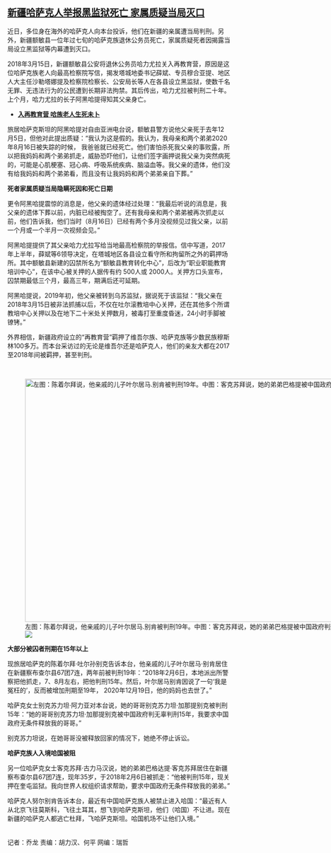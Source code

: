 <!--1610033321000-->
[新疆哈萨克人举报黑监狱死亡 家属质疑当局灭口](https://www.rfa.org/mandarin/yataibaodao/shaoshuminzu/ql1-01072021075222.html)
------

<p></p><p>近日，多位身在海外的哈萨克人向本台投诉，他们在新疆的亲属遭当局判刑。另外，新疆额敏县一位年过七旬的哈萨克族退休公务员死亡，家属质疑死者因揭露当局设立黑监狱等内幕遭到灭口。</p><p>2018年3月15日，新疆额敏县公安将退休公务员哈力尤拉关入再教育营，原因是这位哈萨克族老人向最高检察院写信，揭发塔城地委书记薛斌、专员穆合亚提、地区人大主任沙勒塔娜提及检察院检察长、公安局长等人在各县设立黑监狱，使数千名无罪、无违法行为的公民遭到长期非法拘禁。其后传出，哈力尤拉被判刑二十年。上个月，哈力尤拉的长子阿黑哈提得知其父亲身亡。</p><ul><li><a href="https://www.rfa.org/mandarin/yataibaodao/shaoshuminzu/ql1-01302019094133.html"><strong>入再教育营 哈族老人生死未卜</strong></a></li></ul><p>旅居哈萨克斯坦的阿黑哈提对自由亚洲电台说，额敏县警方说他父亲死于去年12月5日，但他对此提出质疑：“我认为这是假的。我认为，我母亲和两个弟弟2020年8月16日被失踪的时候， 我爸爸就已经死亡。他们害怕杀死我父亲的事败露，所以把我妈妈和两个弟弟抓走，威胁恐吓他们，让他们签字画押说我父亲为突然病死的，可能是心肌梗塞、冠心病、呼吸系统疾病、脑溢血等。我父亲的遗体，他们没有给我妈妈和两个弟弟看，而且没有让我妈妈和两个弟弟亲自下葬。”<br/><strong></strong></p><p><strong>死者家属质疑当局隐瞒死因和死亡日期</strong></p><p>更令阿黑哈提震惊的消息是，他父亲的遗体经过处理：“我最后听说的消息是，我父亲的遗体下葬以前，内脏已经被掏空了。还有我母亲和两个弟弟被再次抓走以前，他们告诉我，他们当时（8月16日）已经有两个多月没视频见过我父亲，以前一个月或一个半月一次视频会见。”</p><p>阿黑哈提提供了其父亲哈力尤拉写给当地最高检察院的举报信。信中写道，2017年上半年，薛斌等6领导决定，在塔城地区各县设立看守所和拘留所之外的羁押场所。其中额敏县新建的囚禁所名为“额敏县教育转化中心”，后改为“职业职能教育培训中心”，在该中心被关押的人据传有约 500人或 2000人。关押方口头宣布，囚禁期最低三个月，最高三年，期满后还可延期。</p><p>阿黑哈提说，2019年初，他父亲被转到乌苏监狱，据说死于该监狱：“我父亲在2018年3月15日被非法抓捕以后，不仅在吐尔滚教培中心关押，还在其他多个所谓教培中心关押以及在地下二十米处关押数月，被毒打至重度昏迷，24小时手脚被镣铐。”</p><p>外界相信，新疆政府设立的“再教育营”羁押了维吾尔族、哈萨克族等少数民族穆斯林100多万。而本台采访过的无论是维吾尔还是哈萨克人，他们的亲友大都在2017至2018年间被羁押，甚至判刑。<br/><strong></strong></p><p><br/></p><p><figure class="image-richtext image-inline captioned" style="width:1500px;"><img alt="左图：陈着尔拜说，他亲戚的儿子叶尔居马.别肯被判刑19年。中图：客克苏拜说，她的弟弟巴格提被中国政府判刑15年。右图：别克苏力坦说，她的哥哥被判刑15年。（视频截图/记者乔龙）" height="550" src="https://www.rfa.org/mandarin/yataibaodao/shaoshuminzu/ql1-01072021075222.html/m0107-ql1p2-3-4.jpg/@@images/b9bc8147-2b78-424f-bf0b-4249f38f378c.jpeg" title="m0107-ql1p2-3-4.jpg" width="1500"/><figcaption class="image-caption">左图：陈着尔拜说，他亲戚的儿子叶尔居马.别肯被判刑19年。中图：客克苏拜说，她的弟弟巴格提被中国政府判刑15年。右图：别克苏力坦说，她的哥哥被判刑15年。（视频截图/记者乔龙）</figcaption><small></small><div id="zoomattribute"><a data-caption="左图：陈着尔拜说，他亲戚的儿子叶尔居马.别肯被判刑19年。中图：客克苏拜说，她的弟弟巴格提被中国政府判刑15年。右图：别克苏力坦说，她的哥哥被判刑15年。（视频截图/记者乔龙）" data-fancybox="" href="https://www.rfa.org/mandarin/yataibaodao/shaoshuminzu/ql1-01072021075222.html/m0107-ql1p2-3-4.jpg" id="single_image" title="左图：陈着尔拜说，他亲戚的儿子叶尔居马.别肯被判刑19年。中图：客克苏拜说，她的弟弟巴格提被中国政府判刑15年。右图：别克苏力坦说，她的哥哥被判刑15年。（视频截图/记者乔龙）"><img src="/++plone++rfa-resources/img/icon-zoom.png"/></a></div></figure></p><p><strong>大部分被囚者刑期在15年以上</strong></p><p>现旅居哈萨克的陈着尔拜·吐尔孙别克告诉本台，他亲戚的儿子叶尔居马·别肯居住在新疆察布查尔县67团7连，两年前被判刑19年：“2018年2月6日，本地派出所警察把他抓走，7、8月左右，把他判刑15年。然后，叶尔居马别肯因说了一句‘我是冤枉的’，反而被增加刑期至19年， 2020年12月19日，他的妈妈也去世了。”</p><p>哈萨克女士别克苏力坦·阿力亚对本台说，她的哥哥别克苏力坦·加那提别克被判刑15年：“她的哥哥别克苏力坦·加那提别克被中国政府判无辜判刑15年，我要求中国政府无条件释放我的哥哥。”</p><p>别克苏力坦说，在她哥哥没被释放回家的情况下，她绝不停止诉讼。</p><p><strong>哈萨克族人入境哈国被阻</strong></p><p>另一位哈萨克女士客克苏拜·古力马汉说，她的弟弟巴格达提·客克苏拜居住在新疆察布查尔县67团7连，现年35岁，于2018年2月6日被抓走：“他被判刑15年，现关押在奎屯监狱。我向世界人权组织请求帮助，要求中国政府无条件释放我的弟弟。”</p><p>哈萨克人努尔别肯告诉本台，最近有中国哈萨克族人被禁止进入哈国：“最近有人从北京飞往莫斯科，飞往土耳其，想飞到哈萨克斯坦，他们（哈国）不让进。现在新疆的哈萨克人都逃亡杜拜，飞哈萨克斯坦。哈国机场不让他们入境。”<br/><br/><br/>记者：乔龙 责编：胡力汉、何平 网编：瑞哲</p>
